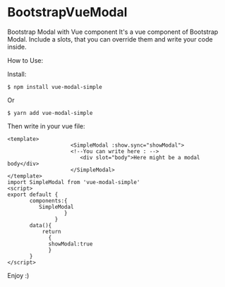 # BootstrapVueModal



Bootstrap Modal with Vue component 
It's a vue component of Bootstrap Modal.
Include a slots, that you can override them and write your code inside.

How to Use:


Install:
```
$ npm install vue-modal-simple
```
Or
```
$ yarn add vue-modal-simple
```
Then write in your vue file:
```
<template>
                    <SimpleModal :show.sync="showModal">
                    <!--You can write here : -->
                       <div slot="body">Here might be a modal body</div>
                    </SimpleModal>
</template>
import SimpleModal from 'vue-modal-simple'
<script>
export default {
       components:{
          SimpleModal
                  }
               }
       data(){
           return
             {
             showModal:true
             }
       }
</script>
```
Enjoy :)

